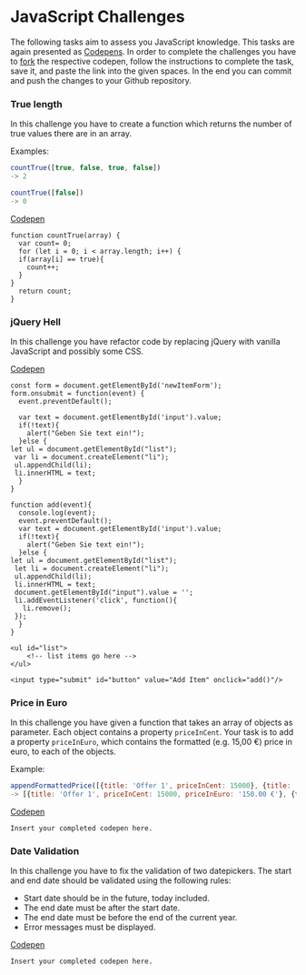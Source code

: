 # JavaScript Challenges

The following tasks aim to assess you JavaScript knowledge. This tasks are again
presented as [Codepens](https://codepen.io/). In order to complete the challenges you have to
[fork](https://blog.codepen.io/documentation/forks/) the respective codepen, follow the instructions to complete the task,
save it, and paste the link into the given spaces. In the end you can commit and push the changes to your Github repository.

### True length

In this challenge you have to create a function which returns the number of true values there are in an array.

Examples:

```js
countTrue([true, false, true, false])
-> 2

countTrue([false])
-> 0
```

[Codepen](https://codepen.io/readonlyadditive/pen/gOmgLQY?editors=1112)

```
function countTrue(array) {
  var count= 0;
  for (let i = 0; i < array.length; i++) {
  if(array[i] == true){
    count++;
  }
}
  return count;
}
```

### jQuery Hell

In this challenge you have refactor code by replacing jQuery with vanilla JavaScript and possibly some CSS.

[Codepen](https://codepen.io/readonlyadditive/pen/wvJgoNK)

```
const form = document.getElementById('newItemForm');
form.onsubmit = function(event) {
  event.preventDefault();
  
  var text = document.getElementById('input').value;
  if(!text){
    alert("Geben Sie text ein!");
  }else {
let ul = document.getElementById("list");
 var li = document.createElement("li");
 ul.appendChild(li);
 li.innerHTML = text;
  }
}

function add(event){
  console.log(event);
  event.preventDefault();
  var text = document.getElementById('input').value;
  if(!text){
    alert("Geben Sie text ein!");
  }else {
let ul = document.getElementById("list");
 let li = document.createElement("li");
 ul.appendChild(li);
 li.innerHTML = text;
 document.getElementById("input").value = '';
 li.addEventListener('click', function(){
   li.remove();
 });   
  }
}

<ul id="list">
    <!-- list items go here -->
</ul>

<input type="submit" id="button" value="Add Item" onclick="add()"/>
```

### Price in Euro

In this challenge you have given a function that takes an array of objects as parameter. Each object
contains a property `priceInCent`. Your task is to add a property `priceInEuro`, which contains the formatted
(e.g. 15,00 €) price in euro, to each of the objects.

Example:

```js
appendFormattedPrice([{title: 'Offer 1', priceInCent: 15000}, {title: 'Offer 2', priceInCent: 17050}])
-> [{title: 'Offer 1', priceInCent: 15000, priceInEuro: '150.00 €'}, {title: 'Offer 2', priceInCent: 17050, priceInEuro: '170.50 €'}]
```

[Codepen](https://codepen.io/readonlyadditive/pen/OJpWWPM?editors=0011)

`Insert your completed codepen here.`

### Date Validation

In this challenge you have to fix the validation of two datepickers. The start and end date should be validated using the
following rules:

- Start date should be in the future, today included.
- The end date must be after the start date.
- The end date must be before the end of the current year.
- Error messages must be displayed.

[Codepen](https://codepen.io/readonlyadditive/pen/JjWEEdw)

`Insert your completed codepen here.`
